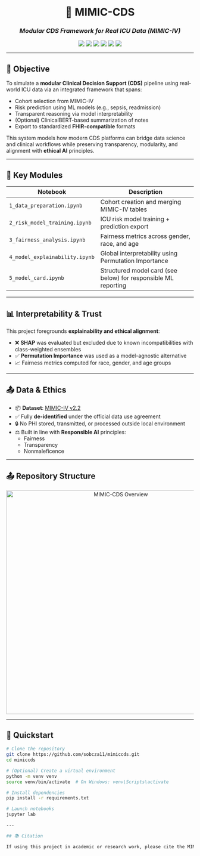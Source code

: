 <h1 align="center">🏥 MIMIC-CDS</h1>
<h3 align="center"><i>Modular CDS Framework for Real ICU Data (MIMIC-IV)</i></h3>

<p align="center">
  <img src="https://img.shields.io/badge/MIMIC--IV-v2.2-lightgrey" />
  <img src="https://img.shields.io/badge/FHIR-compliant-success" />
  <img src="https://img.shields.io/badge/SHAP-disabled-red" />
  <img src="https://img.shields.io/badge/Explainability-Permutation%20Importance-blueviolet" />
  <img src="https://img.shields.io/badge/Python-3.10-blue" />
  <img src="https://img.shields.io/badge/License-MIT-green.svg" />
</p>

---

## 🧠 Objective

To simulate a **modular Clinical Decision Support (CDS)** pipeline using real-world ICU data via an integrated framework that spans:
- Cohort selection from MIMIC-IV
- Risk prediction using ML models (e.g., sepsis, readmission)
- Transparent reasoning via model interpretability
- (Optional) ClinicalBERT-based summarization of notes
- Export to standardized **FHIR-compatible** formats

This system models how modern CDS platforms can bridge data science and clinical workflows while preserving transparency, modularity, and alignment with **ethical AI** principles.

---

## 📂 Key Modules

| Notebook | Description |
|----------|-------------|
| `1_data_preparation.ipynb` | Cohort creation and merging MIMIC-IV tables |
| `2_risk_model_training.ipynb` | ICU risk model training + prediction export |
| `3_fairness_analysis.ipynb` | Fairness metrics across gender, race, and age |
| `4_model_explainability.ipynb` | Global interpretability using Permutation Importance |
| `5_model_card.ipynb` | Structured model card (see below) for responsible ML reporting |

---

## 📊 Interpretability & Trust

This project foregrounds **explainability and ethical alignment**:
- ❌ **SHAP** was evaluated but excluded due to known incompatibilities with class-weighted ensembles
- ✅ **Permutation Importance** was used as a model-agnostic alternative
- 📈 Fairness metrics computed for race, gender, and age groups

---

## 📤 Data & Ethics

- 📦 **Dataset**: [MIMIC-IV v2.2](https://physionet.org/content/mimiciv/)
- ✅ Fully **de-identified** under the official data use agreement
- 🔒 No PHI stored, transmitted, or processed outside local environment
- ⚖️ Built in line with **Responsible AI** principles:
  - Fairness
  - Transparency
  - Nonmaleficence

---

## 📤 Repository Structure

<p align="center">
  <img src="synthetic/assets/repository_str.png" alt="MIMIC-CDS Overview" width="600"/>
</p>


---

## 🚀 Quickstart

```bash
# Clone the repository
git clone https://github.com/sobcza11/mimiccds.git
cd mimiccds

# (Optional) Create a virtual environment
python -m venv venv
source venv/bin/activate  # On Windows: venv\Scripts\activate

# Install dependencies
pip install -r requirements.txt

# Launch notebooks
jupyter lab

---

## 📚 Citation

If using this project in academic or research work, please cite the MIMIC-IV dataset per [MIT-LCP guidelines](https://mimic.mit.edu/docs/iv/modules/data-reference/).

